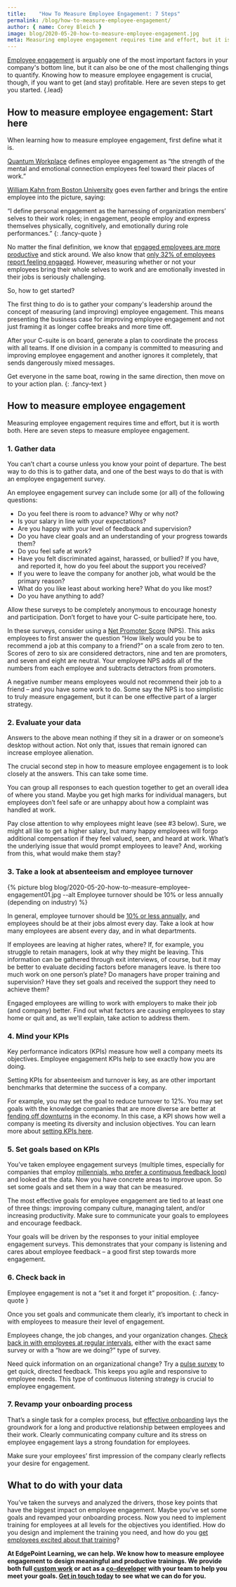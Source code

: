 ```yaml
---
title:    "How To Measure Employee Engagement: 7 Steps"
permalink: /blog/how-to-measure-employee-engagement/
author: { name: Corey Bleich }
image: blog/2020-05-20-how-to-measure-employee-engagement.jpg
meta: Measuring employee engagement requires time and effort, but it is worth both. Here are seven steps for how to measure employee engagement.
---
```


[Employee engagement](/blog/employee-engagement-research/) is arguably one of the most important factors in your company's bottom line, but it can also be one of the most challenging things to quantify. Knowing how to measure employee engagement is crucial, though, if you want to get (and stay) profitable. Here are seven steps to get you started.
{.lead}

## How to measure employee engagement: Start here 

When learning how to measure employee engagement, first define what it is.

[Quantum Workplace](https://www.quantumworkplace.com/) defines employee engagement as “the strength of the mental and emotional connection employees feel toward their places of work.” 

[William Kahn from Boston University](https://www.e3solutions.com/blog/william-kahn-father-of-employee-engagement) goes even farther and brings the entire employee into the picture, saying: 

“I define personal engagement as the harnessing of organization members’ selves to their work roles; in engagement, people employ and express themselves physically, cognitively, and emotionally during role performances.”
{: .fancy-quote }

No matter the final definition, we know that [engaged employees are more productive](https://www.gallup.com/workplace/238085/state-american-workplace-report-2017.aspx) and stick around. We also know that [only 32% of employees report feeling engaged](https://news.gallup.com/poll/188144/employee-engagement-stagnant-2015.aspx). However, measuring whether or not your employees bring their whole selves to work and are emotionally invested in their jobs is seriously challenging. 

So, how to get started?

The first thing to do is to gather your company's leadership around the concept of measuring (and improving) employee engagement. This means presenting the business case for improving employee engagement and not just framing it as longer coffee breaks and more time off.

After your C-suite is on board, generate a plan to coordinate the process with all teams. If one division in a company is committed to measuring and improving employee engagement and another ignores it completely, that sends dangerously mixed messages.

Get everyone in the same boat, rowing in the same direction, then move on to your action plan.
{: .fancy-text }

## How to measure employee engagement

Measuring employee engagement requires time and effort, but it is worth both. Here are seven steps to measure employee engagement.

### 1. Gather data

You can’t chart a course unless you know your point of departure. The best way to do this is to gather data, and one of the best ways to do that is with an employee engagement survey. 

An employee engagement survey can include some (or all) of the following questions:

* Do you feel there is room to advance? Why or why not?
* Is your salary in line with your expectations?
* Are you happy with your level of feedback and supervision?
* Do you have clear goals and an understanding of your progress towards them?
* Do you feel safe at work?
* Have you felt discriminated against, harassed, or bullied? If you have, and reported it, how do you feel about the support you received?
* If you were to leave the company for another job, what would be the primary reason?
* What do you like least about working here? What do you like most?
* Do you have anything to add?

Allow these surveys to be completely anonymous to encourage honesty and participation. Don’t forget to have your C-suite participate here, too. 

In these surveys, consider using a [Net Promoter Score](https://cultureiq.com/blog/employee-net-promoter-score/) (NPS). This asks employees to first answer the question “How likely would you be to recommend a job at this company to a friend?” on a scale from zero to ten. Scores of zero to six are considered detractors, nine and ten are promoters, and seven and eight are neutral. Your employee NPS adds all of the numbers from each employee and subtracts detractors from promoters.

A negative number means employees would not recommend their job to a friend – and you have some work to do. Some say the NPS is too simplistic to truly measure engagement, but it can be one effective part of a larger strategy.

### 2. Evaluate your data

Answers to the above mean nothing if they sit in a drawer or on someone’s desktop without action. Not only that, issues that remain ignored can increase employee alienation. 

The crucial second step in how to measure employee engagement is to look closely at the answers. This can take some time. 

You can group all responses to each question together to get an overall idea of where you stand. Maybe you get high marks for individual managers, but employees don’t feel safe or are unhappy about how a complaint was handled at work.

Pay close attention to why employees might leave (see #3 below). Sure, we might all like to get a higher salary, but many happy employees will forgo additional compensation if they feel valued, seen, and heard at work. What’s the underlying issue that would prompt employees to leave? And, working from this, what would make them stay? 

### 3. Take a look at absenteeism and employee turnover

{% picture blog blog/2020-05-20-how-to-measure-employee-engagement01.jpg --alt Employee turnover should be 10% or less annually (depending on industry) %}

In general, employee turnover should be [10% or less annually](https://news.gallup.com/businessjournal/316/truth-about-turnover.aspx), and employees should be at their jobs almost every day. Take a look at how many employees are absent every day, and in what departments.

If employees are leaving at higher rates, where? If, for example, you struggle to retain managers, look at why they might be leaving. This information can be gathered through exit interviews, of course, but it may be better to evaluate deciding factors before managers leave. Is there too much work on one person’s plate? Do managers have proper training and supervision? Have they set goals and received the support they need to achieve them?

Engaged employees are willing to work with employers to make their job (and company) better. Find out what factors are causing employees to stay home or quit and, as we'll explain, take action to address them.

### 4. Mind your KPIs

Key performance indicators (KPIs) measure how well a company meets its objectives. Employee engagement KPIs help to see exactly how you are doing. 

Setting KPIs for absenteeism and turnover is key, as are other important benchmarks that determine the success of a company. 

For example, you may set the goal to reduce turnover to 12%. You may set goals with the knowledge companies that are more diverse are better at [fending off downturns](https://fortune.com/2019/12/20/diversity-inclusion-key-to-beating-next-recession/) in the economy. In this case, a KPI shows how well a company is meeting its diversity and inclusion objectives. You can learn more about [setting KPIs here](https://www.staceybarr.com/questions/howtosetkpis/). 

### 5. Set goals based on KPIs

You’ve taken employee engagement surveys (multiple times, especially for companies that employ [millennials, who prefer a continuous feedback loop](https://www.achievers.com/blog/millennials-and-their-desire-for-always-on-feedback/)) and looked at the data. Now you have concrete areas to improve upon. So set some goals and set them in a way that can be measured. 

The most effective goals for employee engagement are tied to at least one of three things: improving company culture, managing talent, and/or increasing productivity. Make sure to communicate your goals to employees and encourage feedback.

Your goals will be driven by the responses to your initial employee engagement surveys. This demonstrates that your company is listening and cares about employee feedback – a good first step towards more engagement.

### 6. Check back in

Employee engagement is not a “set it and forget it” proposition.
{: .fancy-quote }

Once you set goals and communicate them clearly, it’s important to check in with employees to measure their level of engagement.

Employees change, the job changes, and your organization changes. [Check back in with employees at regular intervals](https://hbr.org/2018/03/employee-surveys-are-still-one-of-the-best-ways-to-measure-engagement), either with the exact same survey or with a “how are we doing?” type of survey.

Need quick information on an organizational change? Try a [pulse survey](https://www.quantumworkplace.com/future-of-work/7-tips-for-creating-meaningful-pulse-surveys) to get quick, directed feedback. This keeps you agile and responsive to employee needs. This type of continuous listening strategy is crucial to employee engagement.

### 7. Revamp your onboarding process

That’s a single task for a complex process, but [effective onboarding](/blog/better-new-hire-onboarding/) lays the groundwork for a long and productive relationship between employees and their work. Clearly communicating company culture and its stress on employee engagement lays a strong foundation for employees. 

Make sure your employees’ first impression of the company clearly reflects your desire for engagement.

## What to do with your data 

You’ve taken the surveys and analyzed the drivers, those key points that have the biggest impact on employee engagement. Maybe you’ve set some goals and revamped your onboarding process. Now you need to implement training for employees at all levels for the objectives you identified. How do you design and implement the training you need, and how do you [get employees excited about that training](https://www.edgepointlearning.com/blog/get-employees-excited-about-training/)?

<strong>At EdgePoint Learning, we can help. We know how to measure employee engagement to design meaningful and productive trainings. We provide both full [custom work](/custom-elearning-course-development/) or act as a [co-developer](https://www.edgepointlearning.com/co-development-services/) with your team to help you meet your goals. [Get in touch today](https://www.edgepointlearning.com/contact/) to see what we can do for you.</strong>
